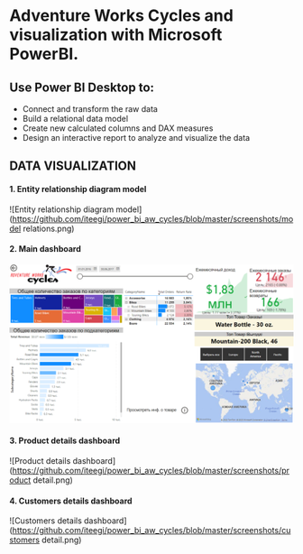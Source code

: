 # Adventure Works Cycles and visualization with Microsoft PowerBI.

## Use Power BI Desktop to:
* Connect and transform the raw data
* Build a relational data model
* Create new calculated columns and DAX measures
* Design an interactive report to analyze and visualize the data

## DATA VISUALIZATION
#### 1. Entity relationship diagram model
![Entity relationship diagram model](https://github.com/iteegi/power_bi_aw_cycles/blob/master/screenshots/model relations.png)

#### 2. Main dashboard
![Main dashboard](https://github.com/iteegi/power_bi_aw_cycles/blob/master/screenshots/main.png)

#### 3. Product details dashboard
![Product details dashboard](https://github.com/iteegi/power_bi_aw_cycles/blob/master/screenshots/product detail.png)

#### 4. Customers details dashboard
![Customers details dashboard](https://github.com/iteegi/power_bi_aw_cycles/blob/master/screenshots/customers detail.png)
